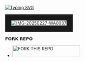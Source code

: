 <a href="https://git.io/typing-svg"><img src="https://readme-typing-svg.demolab.com?font=Black+Ops+One&size=50&pause=1000&color=red&center=true&width=910&height=100&lines=Sirma+MD+BOT+;KEEP+LOVING+sSirma+MD" alt="Typing SVG" /></a>
  </p>
 

<a href="https://imgbb.com/"><img src="https://i.ibb.co/Cstv44Vh/IMG-20250316-WA0007.jpg" alt="IMG-20250227-WA0037" border="20"></a><br /></a>
</p>



𝗙𝗢𝗥𝗞 𝗥𝗘𝗣𝗢 
</a></p>
- <a href="https://github.com/Sirma254/Sirma-Tech/fork"><img title="FORK THIS REPO" src="https://img.shields.io/badge/TAP TO FORK REPO-h?color=rgb(0, 255, 255)&style=for-the-badge&logo=porsche&logoColor=yellow" width="220" height="38.45"/></a></p>
